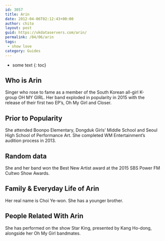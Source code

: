 ```yaml
---
id: 3057
title: Arin
date: 2012-04-06T02:12:43+00:00
author: chito
layout: post
guid: https://ukdataservers.com/arin/
permalink: /04/06/arin
tags:
 - show love
category: Guides
---
```


* some text
{: toc}
          
          
## Who is  Arin
                  
                  
                  
Singer who rose to fame as a member of the South Korean all-girl K-group OH MY GIRL. Her band exploded in popularity in 2015 with the release of their first two EP&#8217;s, Oh My Girl and Closer.
                  
                
                
                
## Prior to Popularity 
                  
                  
                  
She attended Boonpo Elementary, Dongduk Girls&#8217; Middle School and Seoul High School of Performance Art. She completed WM Entertainment&#8217;s audition process in 2013.
                  
                
                
                
## Random data 
                  
                  
                  
She and her band won the Best New Artist award at the 2015 SBS Power FM Cultwo Show Awards.
                  
                
                
                
## Family & Everyday Life of Arin
                  
                  
                  
Her real name is Choi Ye-won. She has a younger brother.
                  
                
                
                
## People Related With  Arin
                  
                  
                  
She has performed on the show Star King, presented by Kang Ho-dong, alongside her Oh My Girl bandmates.
                  
                
              
            
          
          
          
    
    
  
